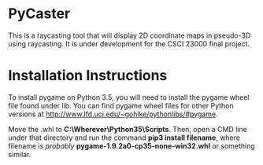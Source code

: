 # PyCaster
This is a raycasting tool that will display 2D coordinate maps in pseudo-3D using raycasting.
It is under development for the CSCI 23000 final project.

# Installation Instructions
To install pygame on Python 3.5, you will need to install the pygame wheel file found under lib.
You can find pygame wheel files for other Python versions at http://www.lfd.uci.edu/~gohlke/pythonlibs/#pygame.

Move the .whl to **C:\Wherever\Python35\Scripts**.
Then, open a CMD line under that directory and run the command **pip3 install filename**, where filename is *probably* **pygame-1.9.2a0-cp35-none-win32.whl** or something similar.
